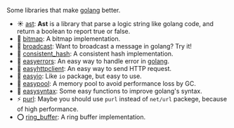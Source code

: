 Some libraries that make [golang](https://golang.org/) better.

* :sunny: [ast](./ast): **Ast** is a library that parse a logic string like golang code, and return a boolean to report true or false.
* :tada: [bitmap](./bitmap): A bitmap implementation.
* :beer: [broadcast](./broadcast): Want to broadcast a message in golang? Try it!
* :lollipop: [consistent_hash](./consistent_hash): A consistent hash implementation.
* :poop: [easyerrors](./easyerrors): An easy way to handle error in [golang](https://golang.org/).
* :see_no_evil: [easyhttpclient](./easyhttpclient): An easy way to send HTTP request.
* :panda_face: [easyio](./easyio): Like `io` package, but easy to use.
* :rainbow: [easypool](./easypool): A memory pool to avoid performance loss by GC.
* :pig: [easysyntax](./easysyntax): Some easy functions to improve golang's syntax.
* :zap: [purl](./purl): Maybe you should use `purl` instead of `net/url` packege, because of high performance.
* :o: [ring_buffer](./ring_buffer): A ring buffer implementation.

